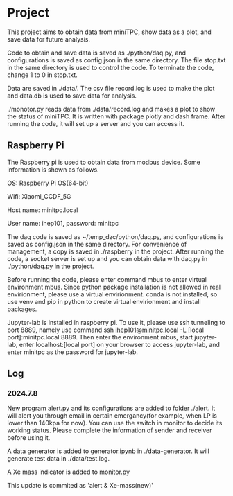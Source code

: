 # Project
This project aims to obtain data from miniTPC, show data as a plot, and save data for future analysis.

Code to obtain and save data is saved as ./python/daq.py, and configurations is saved as config.json in the same directory. The file stop.txt in the same directory is used to control the code. To terminate the code, change 1 to 0 in stop.txt.

Data are saved in ./data/. The csv file record.log is used to make the plot and data.db is used to save data for analysis.

./monotor.py reads data from ./data/record.log and makes a plot to show the status of miniTPC. It is written with package plotly and dash frame. After running the code, it will set up a server and you can access it.

## Raspberry Pi
The Raspberry pi is used to obtain data from modbus device. Some information is shown as follows.

OS: Raspberry Pi OS(64-bit)

Wifi: Xiaomi_CCDF_5G

Host name: minitpc.local

User name: ihep101, password: minitpc

The daq code is saved as ~/temp_dzc/python/daq.py, and configurations is saved as config.json in the same directory. For convenience of management, a copy is saved in ./raspberry in the project. After running the code, a socket server is set up and you can obtain data with daq.py in ./python/daq.py in the project.

Before running the code, please enter command mbus to enter virtual environment mbus. Since python package installation is not allowed in real envirionment, please use a virtual envirionment. conda is not installed, so use venv and pip in python to create virtual envirionment and install packages.

Jupyter-lab is installed in raspberry pi. To use it, please use ssh tunneling to port 8889, namely use command ssh ihep101@minitpc.local -L [local port]:minitpc.local:8889. Then enter the environment mbus, start jupyter-lab, enter localhost:[local port] on your browser to access jupyter-lab, and enter minitpc as the password for jupyter-lab.

## Log

### 2024.7.8

New program alert.py and its configurations are added to folder ./alert. It will alert you through email in certain emergancy(for example, when LP is lower than 140kpa for now). You can use the switch in monitor to decide its working status. Please complete the information of sender and receiver before using it.

A data generator is added to generator.ipynb in ./data-generator. It will generate test data in ./data/test.log.

A Xe mass indicator is added to monitor.py

This update is commited as 'alert & Xe-mass(new)'